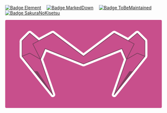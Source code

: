 
[画布]: ファイル/画布.png

[![Badge Element]][Matrix] 
[![Badge MarkedDown]][MarkedDown] 
[![Badge ToBeMaintained]][ToBeMaintained] 
[![Badge SakuraNoKisetsu]][SakuraNoKisetsu]

![画布]

<!----------------------------------------------------------------------------->

[Badge SakuraNoKisetsu]: https://img.shields.io/static/v1?label=&message=SakuraNoKisetsu&color=e36d92&style=for-the-badge
[Badge ToBeMaintained]: https://img.shields.io/badge/ToBeMaintained-ed6d46?style=for-the-badge
[Badge MarkedDown]: https://img.shields.io/badge/MarkedDown-00B2FF?style=for-the-badge
[Badge Element]: https://img.shields.io/static/v1?label=&message=Element&color=0dbd8b&style=for-the-badge

[SakuraNoKisetsu]: https://github.com/SakuraNoKisetsu
[ToBeMaintained]: https://github.com/ToBeMaintained
[MarkedDown]: https://github.com/MarkedDown
[Matrix]: https://matrix.to/#/@electronicsarchive:matrix.org
